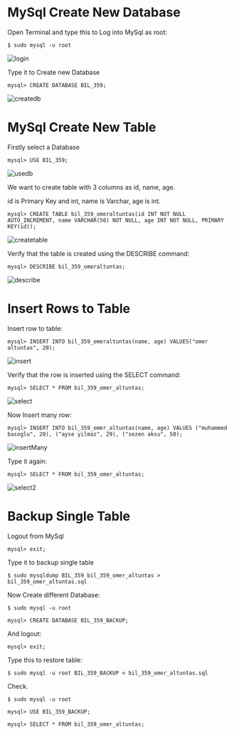 # MySql Create New Database

Open Terminal and type this to Log into MySql as root:

```
$ sudo mysql -u root
```

![login](https://user-images.githubusercontent.com/54469544/139883678-ce8b16af-eee5-444c-8774-702556a4a1f0.png)

Type it to Create new Database

```
mysql> CREATE DATABASE BIL_359;
```

![createdb](https://user-images.githubusercontent.com/54469544/139889309-1231d47a-1437-4ad1-be11-e132f5971e5b.png)

# MySql Create New Table

Firstly select a Database

```
mysql> USE BIL_359;
```

![usedb](https://user-images.githubusercontent.com/54469544/139894532-ed600009-ab73-428b-b0d3-577a4189b6aa.png)

We want to create table with 3 columns as id, name, age.

id is Primary Key and int,
name is Varchar,
age is int.


```
mysql> CREATE TABLE bil_359_omeraltuntas(id INT NOT NULL AUTO_INCREMENT, name VARCHAR(50) NOT NULL, age INT NOT NULL, PRIMARY KEY(id));

```


![createtable](https://user-images.githubusercontent.com/54469544/139907188-ad946eac-0955-4a1a-9826-8b2f356c3b2e.png)


Verify that the table is created using the DESCRIBE command:
```
mysql> DESCRIBE bil_359_omeraltuntas;
```

![describe](https://user-images.githubusercontent.com/54469544/139907142-2d753cdd-1359-45d1-b0a9-482c0474e2e8.png)

# Insert Rows to Table

Insert row to table:

```
mysql> INSERT INTO bil_359_omeraltuntas(name, age) VALUES("omer altuntas", 20);
```

![insert](https://user-images.githubusercontent.com/54469544/139907227-7944862e-c8a9-4e2e-b23a-529c5ef1ce55.png)

Verify that the row is inserted using the SELECT command:

```
mysql> SELECT * FROM bil_359_omer_altuntas;
```

![select](https://user-images.githubusercontent.com/54469544/139911237-926bd59b-c7a8-4d69-921b-2220ba6523a9.png)


Now Insert many row:

```
mysql> INSERT INTO bil_359_omer_altuntas(name, age) VALUES ("muhammed basoglu", 20), ("ayse yilmaz", 29), ("sezen aksu", 50);
```

![insertMany](https://user-images.githubusercontent.com/54469544/139911191-df01591a-a9cb-4f54-bef3-0628142c2d8f.png)

Type it again:

```
mysql> SELECT * FROM bil_359_omer_altuntas;
```

![select2](https://user-images.githubusercontent.com/54469544/139911956-593c1022-68a0-4f65-ac86-3e92df215fe1.png)

# Backup Single Table

Logout from MySql

```
mysql> exit;
```

Type it to backup single table

```
$ sudo mysqldump BIL_359 bil_359_omer_altuntas > bil_359_omer_altuntas.sql
```

Now Create different Database:

```
$ sudo mysql -u root
```

```
mysql> CREATE DATABASE BIL_359_BACKUP;
```

And logout:

```
mysql> exit;
```

Type this to restore table:

```
$ sudo mysql -u root BIL_359_BACKUP < bil_359_omer_altuntas.sql

```

Check.

```
$ sudo mysql -u root
```

```
mysql> USE BIL_359_BACKUP;
```

```
mysql> SELECT * FROM bil_359_omer_altuntas;
```
